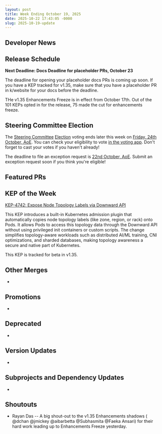 ```yaml
---
layout: post
title: Week Ending October 19, 2025
date: 2025-10-22 17:43:05 -0000
slug: 2025-10-19-update
---
```


## Developer News


## Release Schedule

**Next Deadline: Docs Deadline for placeholder PRs, October 23**

The deadline for opening your placeholder docs PRs is coming up soon. If you have a KEP tracked for v1.35, make sure that you have a placeholder PR in k/website for your docs before the deadline.

THe v1.35 Enhancements Freeze is in effect from October 17th. Out of the 101 KEPs opted in for the release, 75 made the cut for enhancements freeze.

## Steering Committee Election

The [Steering Committee](https://github.com/kubernetes/steering) [Election](https://github.com/kubernetes/community/tree/master/elections/steering/2025#voting-process) voting ends later this week on [Friday, 24th October, AoE](https://dateful.com/convert/anywhere-on-earth-aoe?t=1159pm&d=2025-10-24). You can check your eligibility to vote [in the voting app](https://elections.k8s.io/app/elections/steering---2025). Don't forget to cast your votes if you haven't already!

The deadline to file an exception request is [22nd October, AoE](https://dateful.com/convert/anywhere-on-earth-aoe?t=1159pm&d=2025-10-22). Submit an exception request soon if you think you're eligible!

## Featured PRs


## KEP of the Week
[KEP-4742: Expose Node Topology Labels via Downward API](https://github.com/kubernetes/enhancements/blob/master/keps/sig-node/4742-node-topology-downward-api/README.md)

This KEP introduces a built-in Kubernetes admission plugin that automatically copies node topology labels (like zone, region, or rack) onto Pods. It allows Pods to access this topology data through the Downward API without using privileged init containers or custom scripts. The change simplifies topology-aware workloads such as distributed AI/ML training, CNI optimizations, and sharded databases, making topology awareness a secure and native part of Kubernetes.

This KEP is tracked for beta in v1.35.

## Other Merges

*

## Promotions

*

## Deprecated

*

## Version Updates

*

## Subprojects and Dependency Updates

*

## Shoutouts

* Rayan Das -- A big shout-out to the v1.35 Enhancements shadows ( @dchan @jmickey @aibarbetta @Subhasmita @Faeka Ansari) for their hard work leading up to Enhancements Freeze yesterday.
